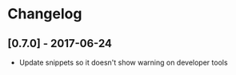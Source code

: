 # Changelog

## [0.7.0] - 2017-06-24
- Update snippets so it doesn't show warning on developer tools

